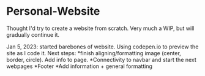 # Personal-Website
Thought I'd try to create a website from scratch. Very much a WIP, but will gradually continue it.

Jan 5, 2023: started barebones of website. Using codepen.io to preview the site as I code it.
Next steps:
*finish aligning/formatting image (center, border, circle). Add info to page.
*Connectivity to navbar and start the next webpages
*Footer
*Add information + general formatting
